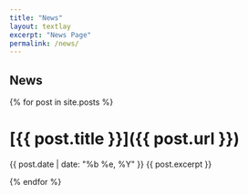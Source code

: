 ```yaml
---
title: "News"
layout: textlay
excerpt: "News Page"
permalink: /news/
---
```


## News

{% for post in site.posts %}

<h1 class="post-title">
    [{{ post.title }}]({{ post.url }})
</h1>
{{ post.date | date: "%b %e, %Y" }}
{{ post.excerpt }}
  
{% endfor %}
